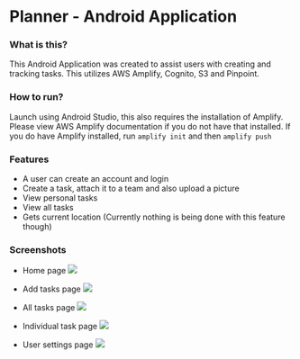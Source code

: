 # Planner - Android Application

### What is this?
This Android Application was created to assist users with creating and tracking tasks.  This utilizes AWS Amplify, Cognito, S3 and Pinpoint.

### How to run?
Launch using Android Studio, this also requires the installation of Amplify.  Please view AWS Amplify documentation if you do not have that installed.  If you do have Amplify installed, run `amplify init` and then `amplify push`

### Features
- A user can create an account and login
- Create a task, attach it to a team and also upload a picture
- View personal tasks
- View all tasks
- Gets current location (Currently nothing is being done with this feature though)

### Screenshots
- Home page
![](/assets/home.png)

- Add tasks page
![](/assets/addTask.png)

- All tasks page
![](/assets/allTasks.png)

- Individual task page
![](/assets/individualTask.png)

- User settings page
![](/assets/userSettings.png)

